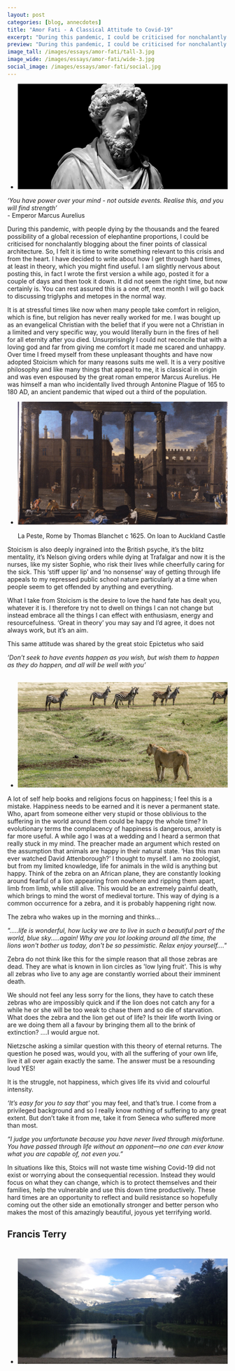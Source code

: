 ```yaml
---
layout: post
categories: [blog, annecdotes]
title: "Amor Fati - A Classical Attitude to Covid-19"
excerpt: "During this pandemic, I could be criticised for nonchalantly blogging about the finer points of classical architecture. So, I felt it is time to write something relevant to this crisis and from the heart."
preview: "During this pandemic, I could be criticised for nonchalantly blogging about the finer points of classical architecture. So, I felt it is time to write something relevant to this crisis and from the heart."
image_tall: /images/essays/amor-fati/tall-3.jpg
image_wide: /images/essays/amor-fati/wide-3.jpg
social_image: /images/essays/amor-fati/social.jpg
---
```


<ul class="list">
	<li class="full">
		<a class="fancybox" rel="group" href="/images/essays/amor-fati/01.jpg">
			<img src="/images/essays/amor-fati/thumbs/01.jpg" alt="{{ page.title }}" />
		</a>
	</li>
</ul>

*‘You have power over your mind - not outside events. Realise this, and you will find strength’*<br> - Emperor Marcus Aurelius

During this pandemic, with people dying by the thousands and the feared possibility of a global recession of elephantine proportions, I could be criticised for nonchalantly blogging about the finer points of classical architecture. So, I felt it is time to write something relevant to this crisis and from the heart. I have decided to write about how I get through hard times, at least in theory, which you might find useful. I am slightly nervous about posting this, in fact I wrote the first version a while ago, posted it for a couple of days and then took it down. It did not seem the right time, but now certainly is. You can rest assured this is a one off, next month I will go back to discussing triglyphs and metopes in the normal way. 

It is at stressful times like now when many people take comfort in religion, which is fine, but religion has never really worked for me. I was bought up as an evangelical Christian with the belief that if you were not a Christian in a limited and very specific way, you would literally burn in the fires of hell for all eternity after you died. Unsurprisingly I could not reconcile that with a loving god and far from giving me comfort it made me scared and unhappy. Over time I freed myself from these unpleasant thoughts and have now adopted Stoicism which for many reasons suits me well. It is a very positive philosophy and like many things that appeal to me, it is classical in origin and was even espoused by the great roman emperor Marcus Aurelius. He was himself a man who incidentally lived through Antonine Plague of 165 to 180 AD, an ancient pandemic that wiped out a third of the population.

<ul class="list">
	<li class="full">
		<a class="fancybox" rel="group" href="/images/essays/amor-fati/04.jpg" title="La Peste, Rome by Thomas Blanchet c 1625. On loan to Auckland Castle">
			<img src="/images/essays/amor-fati/thumbs/04.jpg" alt="La Peste, Rome by Thomas Blanchet c 1625. On loan to Auckland Castle" />
		</a>
		<p class="caption">La Peste, Rome by Thomas Blanchet c 1625. On loan to Auckland Castle</p>
	</li>
</ul>

Stoicism is also deeply ingrained into the British psyche, it’s the blitz mentality, it’s Nelson giving orders while dying at Trafalgar and now it is the nurses, like my sister Sophie, who risk their lives while cheerfully caring for the sick. This ‘stiff upper lip’ and ‘no nonsense’ way of getting through life appeals to my repressed public school nature particularly at a time when people seem to get offended by anything and everything. 

What I take from Stoicism is the desire to love the hand fate has dealt you, whatever it is. I therefore try not to dwell on things I can not change but instead embrace all the things I can effect with enthusiasm, energy and resourcefulness. ‘Great in theory’ you may say and I’d agree, it does not always work, but it’s an aim. 

This same attitude was shared by the great stoic Epictetus who said 

*‘Don’t seek to have events happen as you wish, but wish them to happen as they do happen, and all will be well with you’*<br/><br/>

<ul class="list">
	<li class="full">
		<a class="fancybox" rel="group" href="/images/essays/amor-fati/02.jpg">
			<img src="/images/essays/amor-fati/thumbs/02.jpg" alt="{{ page.title }}" />
		</a>
	</li>
</ul>

A lot of self help books and religions focus on happiness; I feel this is a mistake. Happiness needs to be earned and it is never a permanent state. Who, apart from someone either very stupid or those oblivious to the suffering in the world around them could be happy the whole time? In evolutionary terms the complacency of happiness is dangerous, anxiety is far more useful. A while ago I was at a wedding and I heard a sermon that really stuck in my mind. The preacher made an argument which rested on the assumption that animals are happy in their natural state. ‘Has this man ever watched David Attenborough?’ I thought to myself. I am no zoologist, but from my limited knowledge, life for animals in the wild is anything but happy. Think of the zebra on an African plane, they are constantly looking around fearful of a lion appearing from nowhere and ripping them apart, limb from limb, while still alive. This would be an extremely painful death, which brings to mind the worst of medieval torture. This way of dying is a common occurrence for a zebra, and it is probably happening right now. 

The zebra who wakes up in the morning and thinks...

*".....life is wonderful, how lucky we are to live in such a beautiful part of the world, blue sky.....again! Why are you lot looking around all the time, the lions won't bother us today, don't be so pessimistic. Relax enjoy yourself...."*

Zebra do not think like this for the simple reason that all those zebras are dead. They are what is known in lion circles as 'low lying fruit'. This is why all zebras who live to any age are constantly worried about their imminent death. 

We should not feel any less sorry for the lions, they have to catch these zebras who are impossibly quick and if the lion does not catch any for a while he or she will be too weak to chase them and so die of starvation. What does the zebra and the lion get out of life? Is their life worth living or are we doing them all a favour by bringing them all to the brink of extinction? ....I would argue not.

Nietzsche asking a similar question with this theory of eternal returns. The question he posed was, would you, with all the suffering of your own life, live it all over again exactly the same. The answer must be a resounding loud YES! 

It is the struggle, not happiness, which gives life its vivid and colourful intensity.

*‘It’s easy for you to say that’* you may feel, and that’s true. I come from a privileged background and so I really know nothing of suffering to any great extent. But don’t take it from me, take it from Seneca who suffered more than most.

*“I judge you unfortunate because you have never lived through misfortune. You have passed through life without an opponent—no one can ever know what you are capable of, not even you.”*

In situations like this, Stoics will not waste time wishing Covid-19 did not exist or worrying about the consequential recession. Instead they would focus on what they can change, which is to protect themselves and their families, help the vulnerable and use this down time productively. These hard times are an opportunity to reflect and build resistance so hopefully coming out the other side an emotionally stronger and better person who makes the most of this amazingly beautiful, joyous yet terrifying world. 

## Francis Terry<br/><br/>

<ul class="list">
	<li class="full">
		<a class="fancybox" rel="group" href="/images/essays/amor-fati/03.jpg">
			<img src="/images/essays/amor-fati/thumbs/03.jpg" alt="{{ page.title }}" />
		</a>
	</li>
</ul>